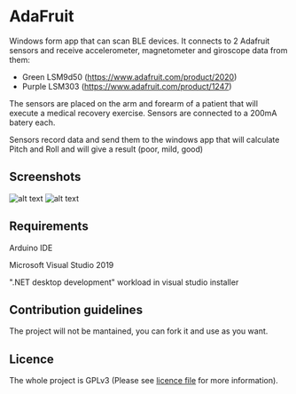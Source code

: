# AdaFruit

Windows form app that can scan BLE devices. It connects to 2 Adafruit sensors and receive accelerometer, magnetometer and giroscope data from them: 
- Green LSM9d50 (https://www.adafruit.com/product/2020)
- Purple LSM303 (https://www.adafruit.com/product/1247)

The sensors are placed on the arm and forearm of a patient that will execute a medical recovery exercise. Sensors are connected to a 200mA batery each.

Sensors record data and send them to the windows app that will calculate Pitch and Roll and will give a result (poor, mild, good)


## Screenshots ##
![alt text](https://i.ibb.co/tCGq8J6/104192766-285296025996498-3342179042078386150-n.jpg)
![alt text](https://i.ibb.co/bJqk5Kx/103958312-254117849020304-1066858624884180948-n.png)



## Requirements ##
Arduino IDE

Microsoft Visual Studio 2019

 ".NET desktop development" workload in visual studio installer


## Contribution guidelines ##

The project will not be mantained, you can fork it and use as you want. 


## Licence ##

The whole project is GPLv3 (Please see [licence file](/LICENCE.md) for more information).

